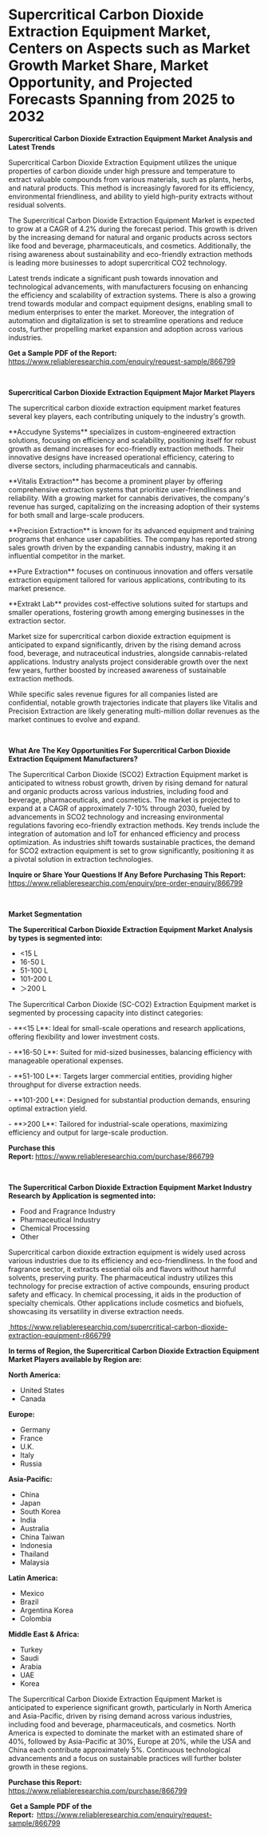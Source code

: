 <p><h1>Supercritical Carbon Dioxide Extraction Equipment Market, Centers on Aspects such as Market Growth Market Share, Market Opportunity, and Projected Forecasts Spanning from 2025 to 2032</h1></p><p><strong>Supercritical Carbon Dioxide Extraction Equipment Market Analysis and Latest Trends</strong></p>
<p><p>Supercritical Carbon Dioxide Extraction Equipment utilizes the unique properties of carbon dioxide under high pressure and temperature to extract valuable compounds from various materials, such as plants, herbs, and natural products. This method is increasingly favored for its efficiency, environmental friendliness, and ability to yield high-purity extracts without residual solvents.</p><p>The Supercritical Carbon Dioxide Extraction Equipment Market is expected to grow at a CAGR of 4.2% during the forecast period. This growth is driven by the increasing demand for natural and organic products across sectors like food and beverage, pharmaceuticals, and cosmetics. Additionally, the rising awareness about sustainability and eco-friendly extraction methods is leading more businesses to adopt supercritical CO2 technology.</p><p>Latest trends indicate a significant push towards innovation and technological advancements, with manufacturers focusing on enhancing the efficiency and scalability of extraction systems. There is also a growing trend towards modular and compact equipment designs, enabling small to medium enterprises to enter the market. Moreover, the integration of automation and digitalization is set to streamline operations and reduce costs, further propelling market expansion and adoption across various industries.</p></p>
<p><strong>Get a Sample PDF of the Report:&nbsp;</strong> <a href="https://www.reliableresearchiq.com/enquiry/request-sample/866799?utm_campaign=3562&utm_medium=2&utm_source=Github&utm_content=ia&utm_term=16042025&utm_id=supercritical-carbon-dioxide-extraction-equipment">https://www.reliableresearchiq.com/enquiry/request-sample/866799</a></p>
<p>&nbsp;</p>
<p><strong>Supercritical Carbon Dioxide Extraction Equipment Major Market Players</strong></p>
<p><p>The supercritical carbon dioxide extraction equipment market features several key players, each contributing uniquely to the industry's growth. </p><p>**Accudyne Systems** specializes in custom-engineered extraction solutions, focusing on efficiency and scalability, positioning itself for robust growth as demand increases for eco-friendly extraction methods. Their innovative designs have increased operational efficiency, catering to diverse sectors, including pharmaceuticals and cannabis.</p><p>**Vitalis Extraction** has become a prominent player by offering comprehensive extraction systems that prioritize user-friendliness and reliability. With a growing market for cannabis derivatives, the company's revenue has surged, capitalizing on the increasing adoption of their systems for both small and large-scale producers.</p><p>**Precision Extraction** is known for its advanced equipment and training programs that enhance user capabilities. The company has reported strong sales growth driven by the expanding cannabis industry, making it an influential competitor in the market.</p><p>**Pure Extraction** focuses on continuous innovation and offers versatile extraction equipment tailored for various applications, contributing to its market presence. </p><p>**Extrakt Lab** provides cost-effective solutions suited for startups and smaller operations, fostering growth among emerging businesses in the extraction sector.</p><p>Market size for supercritical carbon dioxide extraction equipment is anticipated to expand significantly, driven by the rising demand across food, beverage, and nutraceutical industries, alongside cannabis-related applications. Industry analysts project considerable growth over the next few years, further boosted by increased awareness of sustainable extraction methods.</p><p>While specific sales revenue figures for all companies listed are confidential, notable growth trajectories indicate that players like Vitalis and Precision Extraction are likely generating multi-million dollar revenues as the market continues to evolve and expand.</p></p>
<p>&nbsp;</p>
<p><strong>What Are The Key Opportunities For Supercritical Carbon Dioxide Extraction Equipment Manufacturers?</strong></p>
<p><p>The Supercritical Carbon Dioxide (SCO2) Extraction Equipment market is anticipated to witness robust growth, driven by rising demand for natural and organic products across various industries, including food and beverage, pharmaceuticals, and cosmetics. The market is projected to expand at a CAGR of approximately 7-10% through 2030, fueled by advancements in SCO2 technology and increasing environmental regulations favoring eco-friendly extraction methods. Key trends include the integration of automation and IoT for enhanced efficiency and process optimization. As industries shift towards sustainable practices, the demand for SCO2 extraction equipment is set to grow significantly, positioning it as a pivotal solution in extraction technologies.</p></p>
<p><strong>Inquire or Share Your Questions If Any Before Purchasing This Report:</strong> <a href="https://www.reliableresearchiq.com/enquiry/pre-order-enquiry/866799?utm_campaign=3562&utm_medium=2&utm_source=Github&utm_content=ia&utm_term=16042025&utm_id=supercritical-carbon-dioxide-extraction-equipment">https://www.reliableresearchiq.com/enquiry/pre-order-enquiry/866799</a></p>
<p>&nbsp;</p>
<p><strong>Market Segmentation</strong></p>
<p><strong>The Supercritical Carbon Dioxide Extraction Equipment Market Analysis by types is segmented into:</strong></p>
<p><ul><li><15 L</li><li>16-50 L</li><li>51-100 L</li><li>101-200 L</li><li>＞200 L</li></ul></p>
<p><p>The Supercritical Carbon Dioxide (SC-CO2) Extraction Equipment market is segmented by processing capacity into distinct categories: </p><p>- **<15 L**: Ideal for small-scale operations and research applications, offering flexibility and lower investment costs.</p><p>- **16-50 L**: Suited for mid-sized businesses, balancing efficiency with manageable operational expenses.</p><p>- **51-100 L**: Targets larger commercial entities, providing higher throughput for diverse extraction needs.</p><p>- **101-200 L**: Designed for substantial production demands, ensuring optimal extraction yield.</p><p>- **>200 L**: Tailored for industrial-scale operations, maximizing efficiency and output for large-scale production.</p></p>
<p><strong>Purchase this Report:&nbsp;</strong><a href="https://www.reliableresearchiq.com/purchase/866799?utm_campaign=3562&utm_medium=2&utm_source=Github&utm_content=ia&utm_term=16042025&utm_id=supercritical-carbon-dioxide-extraction-equipment">https://www.reliableresearchiq.com/purchase/866799</a></p>
<p>&nbsp;</p>
<p><strong>The Supercritical Carbon Dioxide Extraction Equipment Market Industry Research by Application is segmented into:</strong></p>
<p><ul><li>Food and Fragrance Industry</li><li>Pharmaceutical Industry</li><li>Chemical Processing</li><li>Other</li></ul></p>
<p><p>Supercritical carbon dioxide extraction equipment is widely used across various industries due to its efficiency and eco-friendliness. In the food and fragrance sector, it extracts essential oils and flavors without harmful solvents, preserving purity. The pharmaceutical industry utilizes this technology for precise extraction of active compounds, ensuring product safety and efficacy. In chemical processing, it aids in the production of specialty chemicals. Other applications include cosmetics and biofuels, showcasing its versatility in diverse extraction needs.</p></p>
<p><a href="https://www.reliableresearchiq.com/supercritical-carbon-dioxide-extraction-equipment-r866799?utm_campaign=3562&utm_medium=2&utm_source=Github&utm_content=ia&utm_term=16042025&utm_id=supercritical-carbon-dioxide-extraction-equipment">&nbsp;https://www.reliableresearchiq.com/supercritical-carbon-dioxide-extraction-equipment-r866799</a></p>
<p><strong>In terms of Region, the Supercritical Carbon Dioxide Extraction Equipment Market Players available by Region are:</strong></p>
<p>
    <p> <strong> North America: </strong>
        <ul>
            <li>United States</li>
            <li>Canada</li>
        </ul>
        </p> 
    <p> <strong> Europe: </strong>
        <ul>
            <li>Germany</li>
            <li>France</li>
            <li>U.K.</li>
            <li>Italy</li>
            <li>Russia</li>
        </ul>
        </p> 
    <p> <strong> Asia-Pacific: </strong>
        <ul>
            <li>China</li>
            <li>Japan</li>
            <li>South Korea</li>
            <li>India</li>
            <li>Australia</li>
            <li>China Taiwan</li>
            <li>Indonesia</li>
            <li>Thailand</li>
            <li>Malaysia</li>
        </ul>
        </p> 
    <p> <strong> Latin America: </strong>
        <ul>
            <li>Mexico</li>
            <li>Brazil</li>
            <li>Argentina Korea</li>
            <li>Colombia</li>
        </ul>
        </p> 
    <p> <strong> Middle East & Africa: </strong>
        <ul>
            <li>Turkey</li>
            <li>Saudi</li>
            <li>Arabia</li>
            <li>UAE</li>
            <li>Korea</li>
        </ul>
    </p>
    </p>
<p><p>The Supercritical Carbon Dioxide Extraction Equipment Market is anticipated to experience significant growth, particularly in North America and Asia-Pacific, driven by rising demand across various industries, including food and beverage, pharmaceuticals, and cosmetics. North America is expected to dominate the market with an estimated share of 40%, followed by Asia-Pacific at 30%, Europe at 20%, while the USA and China each contribute approximately 5%. Continuous technological advancements and a focus on sustainable practices will further bolster growth in these regions.</p></p>
<p><strong>Purchase this Report: </strong><a href="https://www.reliableresearchiq.com/purchase/866799?utm_campaign=3562&utm_medium=2&utm_source=Github&utm_content=ia&utm_term=16042025&utm_id=supercritical-carbon-dioxide-extraction-equipment">https://www.reliableresearchiq.com/purchase/866799</a></p>
<p>&nbsp;<strong>Get a Sample PDF of the Report:&nbsp;&nbsp;</strong><a href="https://www.reliableresearchiq.com/enquiry/request-sample/866799?utm_campaign=3562&utm_medium=2&utm_source=Github&utm_content=ia&utm_term=16042025&utm_id=supercritical-carbon-dioxide-extraction-equipment">https://www.reliableresearchiq.com/enquiry/request-sample/866799</a></p>
<p><strong></strong></p>
<p><p></p><p></p><p></p></p>